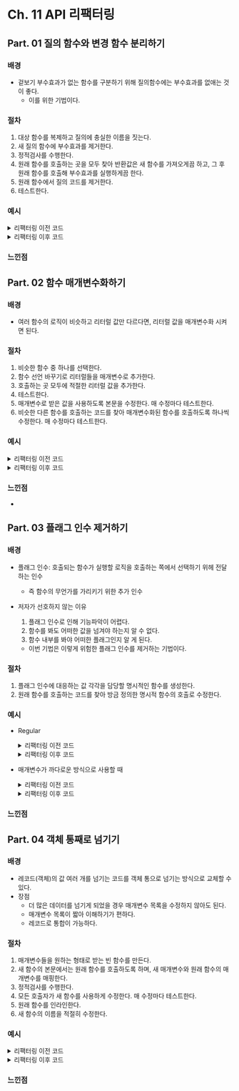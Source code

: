# Ch. 11 API 리팩터링

## Part. 01 질의 함수와 변경 함수 분리하기

### 배경

- 겉보기 부수효과가 없는 함수를 구분하기 위해 질의함수에는 부수효과를 없애는 것이 좋다.
  - 이를 위한 기법이다.

### 절차

1. 대상 함수를 복제하고 질의에 충실한 이름을 짓는다.
2. 새 질의 함수에 부수효과를 제거한다.
3. 정적검사를 수행한다.
4. 원래 함수를 호출하는 곳을 모두 찾아 반환값은 새 함수를 가져오게끔 하고, 그 후 원래 함수를 호출해 부수효과를 실행하게끔 한다.
5. 원래 함수에서 질의 코드를 제거한다.
6. 테스트한다.

### 예시

<details><summary>리팩터링 이전 코드</summary>
<div markdown="1">

```
const people = [
  "간달프",
  "사우론",
  "아라곤",
  "프로도",
  "샘",
  "김리",
  "레골라스",
  "오크",
];

function alertForMiscreants(people) {
  for (const p of people) {
    if (p === "사우론") {
      sendAlert();
      return "사우론";
    }
    if (p === "사루만") {
      sendAlert();
      return "사루만";
    }
    if (p === "오크") {
      sendAlert();
      return "오크";
    }
    return "";
  }
  function sendAlert() {
    console.log("악당 출현 BAAM~~");
  }
}
alertForMiscreants(people);

```

</div>
</details>

<details><summary>리팩터링 이후 코드</summary>
<div markdown="1">

```
const people = [
  "간달프",
  "사우론",
  "아라곤",
  "프로도",
  "샘",
  "김리",
  "레골라스",
  "오크",
];

// function alertForMiscreants(people) {
//   let found = false;
//   for (const p of people) {
//     if (!found) {
//       if (p === "사우론") {
//         sendAlert();
//         found = true;
//       }
//       if (p === "사루만") {
//         sendAlert();
//         found = true;
//       }
//       if (p === "오크") {
//         sendAlert();
//         found = true;
//       }
//     }
//   }
//   function sendAlert(miscreant = "") {
//     console.log(`악당(${miscreant}) 출현 BAAM~~`);
//   }
// }
// function findMiscreants(people) {
//   for (const p of people) {
//     if (p === "사우론") {
//       return "사우론";
//     }
//     if (p === "사루만") {
//       return "사루만";
//     }
//     if (p === "오크") {
//       return "오크";
//     }
//   }
//   return "";
// }
// const find = findMiscreants(people);
// alertForMiscreants(people);

const people = [
  "간달프",
  "사우론",
  "아라곤",
  "프로도",
  "샘",
  "김리",
  "레골라스",
  "오크",
];

function alertForMiscreants(people) {
  if (findMiscreants(people)) sendAlert();
}

function findMiscreants(people) {
  if (people.some((p) => isMiscreant(p))) return true;
  return false;

  function isMiscreant(p) {
    const miscreants = ["사우론", "사루만", "오크"];
    return miscreants.includes(p);
  }
}
function sendAlert() {
  console.log("악당 출현 BAAM~~");
}
alertForMiscreants(people);

```

</div>
</details>

### 느낀점

## Part. 02 함수 매개변수화하기

### 배경

- 여러 함수의 로직이 비슷하고 리터럴 값만 다르다면, 리터럴 값을 매개변수화 시켜면 된다.

### 절차

1. 비슷한 함수 중 하나를 선택한다.
2. 함수 선언 바꾸기로 리터럴들을 매개변수로 추가한다.
3. 호출하는 곳 모두에 적절한 리터럴 값을 추가한다.
4. 테스트한다.
5. 매개변수로 받은 값을 사용하도록 본문을 수정한다. 매 수정마다 테스트한다.
6. 비슷한 다른 함수를 호출하는 코드를 찾아 매개변수화된 함수를 호출하도록 하나씩 수정한다. 매 수정마다 테스트한다.

### 예시

<details><summary>리팩터링 이전 코드</summary>
<div markdown="1">

```
export function baseCharge(usage) {
  if (usage < 0) {
    return usd(0);
  }

  const amount =
    bottomBand(usage) * 0.03 + middleBand(usage) * 0.05 + topBand(usage) * 0.07;

  return usd(amount);
}

function bottomBand(usage) {
  return Math.min(usage, 100);
}

function middleBand(usage) {
  return usage > 100 ? Math.min(usage, 200) - 100 : 0;
}

function topBand(usage) {
  return usage > 200 ? usage - 200 : 0;
}

function usd(aNumber) {
  return aNumber;
}

```

</div>
</details>

<details><summary>리팩터링 이후 코드</summary>
<div markdown="1">

```
export function baseCharge(usage) {
  if (usage < 0) {
    return usd(0);
  }

  const amount =
    withinBand(usage, 0, 100) * 0.03 +
    withinBand(usage, 100, 200) * 0.05 +
    withinBand(usage, 200, usage) * 0.07;

  return usd(amount);
}

function withinBand(usage, bottom, top) {
  return usage > bottom ? Math.min(usage, top) - bottom : 0;
}

function usd(aNumber) {
  return aNumber;
}

```

</div>
</details>

### 느낀점

-

## Part. 03 플래그 인수 제거하기

### 배경

- 플래그 인수: 호출되는 함수가 실행할 로직을 호출하는 쪽에서 선택하기 위헤 전달하는 인수

  - 즉 함수의 무언가를 가리키기 위한 추가 인수

- 저자가 선호하지 않는 이유
  1. 플래그 인수로 인해 기능파악이 어렵다.
  2. 함수를 봐도 어떠한 값을 넘겨야 하는지 알 수 없다.
  3. 함수 내부를 봐야 어떠한 플래그인지 알 게 된다.
  - 이번 기법은 이렇게 위험한 플래그 인수를 제거하는 기법이다.

### 절차

1. 플래그 인수에 대응하는 값 각각을 담당할 명시적인 함수를 생성한다.
2. 원래 함수를 호출하는 코드를 찾아 방금 정의한 명시적 함수의 호출로 수정한다.

### 예시

- Regular
    <details><summary>리팩터링 이전 코드</summary>
    <div markdown="1">

  ```
  export function deliveryDate(anOrder, isRush) {
    if (isRush) {
      let deliveryTime;

      if (["MA", "CT"].includes(anOrder.deliveryState)) {
        deliveryTime = 1;
      } else if (["NY", "NH"].includes(anOrder.deliveryState)) {
        deliveryTime = 2;
      } else {
        deliveryTime = 3;
      }

      return anOrder.placedOn.plusDays(1 + deliveryTime);
    } else {
      let deliveryTime;

      if (["MA", "CT", "NY"].includes(anOrder.deliveryState)) {
        deliveryTime = 2;
      } else if (["ME", "NH"].includes(anOrder.deliveryState)) {
        deliveryTime = 3;
      } else {
        deliveryTime = 4;
      }

      return anOrder.placedOn.plusDays(2 + deliveryTime);
    }
  }

  ```

    </div>
    </details>

    <details><summary>리팩터링 이후 코드</summary>
    <div markdown="1">

  ```
  export function deliveryDate(anOrder, isRush) {
    if (isRush) {
      return rushDeliveryDate(anOrder);
    } else {
      return regularDeliveryDate(anOrder);
    }
  }

  export function rushDeliveryDate(anOrder) {
    let deliveryTime;

    if (["MA", "CT"].includes(anOrder.deliveryState)) {
      deliveryTime = 1;
    } else if (["NY", "NH"].includes(anOrder.deliveryState)) {
      deliveryTime = 2;
    } else {
      deliveryTime = 3;
    }

    return anOrder.placedOn.plusDays(1 + deliveryTime);
  }

  export function regularDeliveryDate(anOrder) {
    let deliveryTime;

    if (["MA", "CT", "NY"].includes(anOrder.deliveryState)) {
      deliveryTime = 2;
    } else if (["ME", "NH"].includes(anOrder.deliveryState)) {
      deliveryTime = 3;
    } else {
      deliveryTime = 4;
    }

    return anOrder.placedOn.plusDays(2 + deliveryTime);
  }

  ```

    </div>
    </details>

- 매개변수가 까다로운 방식으로 사용할 때
    <details><summary>리팩터링 이전 코드</summary>
    <div markdown="1">

  ```
  export function deliveryDate(anOrder, isRush) {
    let result;
    let deliveryTime;

    if (anOrder.deliveryState === "MA" || anOrder.deliveryState === "CT") {
      deliveryTime = isRush ? 1 : 2;
    } else if (anOrder.deliveryState === "NY" || anOrder.deliveryState === "NH") {
      deliveryTime = 2;

      if (anOrder.deliveryState === "NH" && !isRush) {
        deliveryTime = 3;
      }
    } else if (isRush) {
      deliveryTime = 3;
    } else if (anOrder.deliveryState === "ME") {
      deliveryTime = 3;
    } else {
      deliveryTime = 4;
    }

    result = anOrder.placedOn.plusDays(2 + deliveryTime);

    if (isRush) {
      result = result.minusDays(1);
    }
    // console.log(result);
    return result;
  }

  ```

    </div>
    </details>

    <details><summary>리팩터링 이후 코드</summary>
    <div markdown="1">

  ```
  export function deliveryDate(anOrder, isRush) {
    if (isRush) {
      return rushDeliveryDate(anOrder);
    } else {
      return regularDeliveryDate(anOrder);
    }
  }

  export function rushDeliveryDate(anOrder) {
    let isRush = true;
    let result;
    let deliveryTime;
    if (anOrder.deliveryState === "MA" || anOrder.deliveryState === "CT") {
      deliveryTime = 1;
    } else if (anOrder.deliveryState === "NY" || anOrder.deliveryState === "NH") {
      deliveryTime = 2;
    } else {
      deliveryTime = 3;
    }

    result = anOrder.placedOn.plusDays(1 + deliveryTime);

    return result;
  }

  export function regularDeliveryDate(anOrder) {
    let isRush = false;
    let result;
    let deliveryTime;

    if (anOrder.deliveryState === "MA" || anOrder.deliveryState === "CT") {
      deliveryTime = 2;
    } else if (anOrder.deliveryState === "NY") {
      deliveryTime = 2;
    } else if (anOrder.deliveryState === "NH" || anOrder.deliveryState === "ME") {
      deliveryTime = 3;
    } else {
      deliveryTime = 4;
    }

    result = anOrder.placedOn.plusDays(2 + deliveryTime);

    return result;
  }

  ```

    </div>
    </details>

### 느낀점

## Part. 04 객체 통째로 넘기기

### 배경

- 레코드(객체)의 값 여러 개를 넘기는 코드를 객체 통으로 넘기는 방식으로 교체할 수 있다.
- 장점
  - 더 많은 데이터를 넘기게 되었을 경우 매개변수 목록을 수정하지 않아도 된다.
  - 매개변수 목록이 짧아 이해하기가 편하다.
  - 레코드로 통합이 가능하다.

### 절차

1. 매개변수들을 원하는 형태로 받는 빈 함수를 만든다.
2. 새 함수의 본문에서는 원래 함수를 호출하도록 하며, 새 매개변수와 원래 함수의 매개변수를 매핑한다.
3. 정적검사를 수행한다.
4. 모든 호출자가 새 함수를 사용하게 수정한다. 매 수정마다 테스트한다.
5. 원래 함수를 인라인한다.
6. 새 함수의 이름을 적절히 수정한다.

### 예시

<details><summary>리팩터링 이전 코드</summary>
<div markdown="1">

```
class HeatingPlan {
  constructor() {
    this._temperatureRange = { low: 18, high: 22 };
  }
  withinRange(bottom, top) {
    return (
      bottom >= this._temperatureRange.low && top <= this._temperatureRange.high
    );
  }
}

export function checkRangeOf(aRoom) {
  const aPlan = new HeatingPlan();
  const low = aRoom.daysTempRange.low;
  const high = aRoom.daysTempRange.high;
  if (!aPlan.withinRange(low, high)) {
    return "방 온도가 지정 범위를 벗어났습니다.";
  } else return "정상입니다.";
}

```

</div>
</details>

<details><summary>리팩터링 이후 코드</summary>
<div markdown="1">

```
class HeatingPlan {
  constructor() {
    this._temperatureRange = { low: 18, high: 22 };
  }
  withinRange(range) {
    return (
      range.low >= this._temperatureRange.low &&
      range.high <= this._temperatureRange.high
    );
  }
}

export function checkRangeOf(aRoom) {
  const aPlan = new HeatingPlan();
  const tempRange = aRoom.daysTempRange;
  if (!aPlan.withinRange(tempRange)) {
    return "방 온도가 지정 범위를 벗어났습니다.";
  } else return "정상입니다.";
}

```

</div>
</details>

### 느낀점
